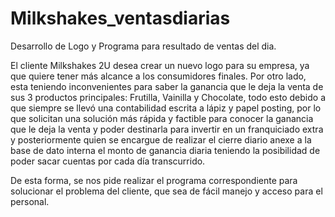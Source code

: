 # Milkshakes_ventasdiarias
Desarrollo de Logo y  Programa para resultado de ventas del dia.

El cliente Milkshakes 2U desea crear un nuevo logo para su empresa, ya que quiere tener más alcance a los consumidores finales. Por otro lado, esta teniendo inconvenientes para saber la ganancia que le deja la venta de sus 3 productos principales: Frutilla, Vainilla y Chocolate, todo esto debido a que siempre se llevó una contabilidad escrita a lápiz y papel posting, por lo que solicitan una solución más rápida y factible para conocer la ganancia que le deja la venta y poder destinarla para invertir en un franquiciado extra y posteriormente quien se encargue de realizar el cierre diario anexe a la base de dato interna el monto de ganancia diaria teniendo la posibilidad de poder sacar cuentas por cada día transcurrido.

De esta forma, se nos pide realizar el programa correspondiente para solucionar el problema del cliente, que sea de fácil manejo y acceso para el personal.
